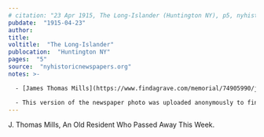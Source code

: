 ```yaml
---
# citation: "23 Apr 1915, The Long-Islander (Huntington NY), p5, nyhistoricnewspapers.org"
pubdate:  "1915-04-23"
author: 
title: 
voltitle:  "The Long-Islander"
publocation:  "Huntington NY"
pages:  "5"
source:  "nyhistoricnewspapers.org"
notes: >-

  - [James Thomas Mills](https://www.findagrave.com/memorial/74905990/james-thomas-mills), born 13 Feb 1827 in New York City, died 22 Apr 1915 in Huntington NY.

  - This version of the newspaper photo was uploaded anonymously to findagrave.com.
---
```


J. Thomas Mills, An Old Resident Who Passed Away This Week.
